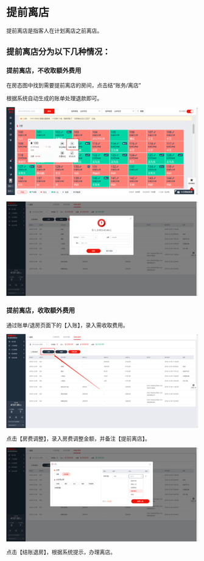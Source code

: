 # 提前离店

提前离店是指客人在计划离店之前离店。

## 提前离店分为以下几种情况：

### 提前离店，不收取额外费用

在房态图中找到需要提前离店的房间，点击结“账务/离店”

根据系统自动生成的账单处理退款即可。

![](../../.gitbook/assets/image%20%28101%29.png)

![&#x63D0;&#x524D;&#x79BB;&#x5E97;&#x4E0D;&#x6536;&#x53D6;&#x989D;&#x5916;&#x8D39;&#x7528;&#xFF0C;&#x7CFB;&#x7EDF;&#x63D0;&#x793A;&#x5BA2;&#x4EBA;&#x4F59;&#x989D;&#xFF0C;&#x6839;&#x636E;&#x63D0;&#x793A;&#x8FDB;&#x884C;&#x6536;&#x9000;&#x6B3E;&#x5373;&#x53EF;](../../.gitbook/assets/image%20%28168%29.png)

### 提前离店，收取额外费用

通过账单/退房页面下的【入账】，录入需收取费用。

![&#x70B9;&#x51FB;&#x5165;&#x8D26;&#xFF0C;&#x8C03;&#x6574;&#x5E94;&#x6536;](../../.gitbook/assets/image%20%2860%29.png)

点击【房费调整】，录入房费调整金额，并备注【提前离店】。

![&#x5F55;&#x5165;&#x623F;&#x8D39;&#x8C03;&#x6574;&#x91D1;&#x989D;&#xFF0C;&#x5907;&#x6CE8;&#x63D0;&#x524D;&#x79BB;&#x5E97;](../../.gitbook/assets/image%20%28138%29.png)

  
点击【结账退房】，根据系统提示，办理离店。

